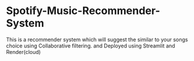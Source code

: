 # Spotify-Music-Recommender-System
This is a recommender system which will suggest the similar to your songs choice using Collaborative filtering.
and Deployed using Streamlit and Render(cloud)
